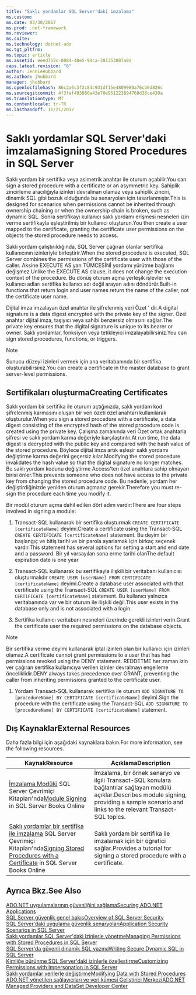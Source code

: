 ```yaml
---
title: "Saklı yordamlar SQL Server'daki imzalama"
ms.custom: 
ms.date: 03/30/2017
ms.prod: .net-framework
ms.reviewer: 
ms.suite: 
ms.technology: dotnet-ado
ms.tgt_pltfrm: 
ms.topic: article
ms.assetid: eeed752c-0084-48e5-9dca-381353007a0d
caps.latest.revision: "6"
author: JennieHubbard
ms.author: jhubbard
manager: jhubbard
ms.openlocfilehash: 86c2a6c3f2c84c931df15e4809980a76cb6d826c
ms.sourcegitcommit: 4f3fef493080a43e70e951223894768d36ce430a
ms.translationtype: MT
ms.contentlocale: tr-TR
ms.lasthandoff: 11/21/2017
---
```

# <a name="signing-stored-procedures-in-sql-server"></a><span data-ttu-id="86bce-102">Saklı yordamlar SQL Server'daki imzalama</span><span class="sxs-lookup"><span data-stu-id="86bce-102">Signing Stored Procedures in SQL Server</span></span>
<span data-ttu-id="86bce-103">Saklı yordam bir sertifika veya asimetrik anahtar ile oturum açabilir.</span><span class="sxs-lookup"><span data-stu-id="86bce-103">You can sign a stored procedure with a certificate or an asymmetric key.</span></span> <span data-ttu-id="86bce-104">Sahiplik zincirleme aracılığıyla izinleri devralınan olamaz veya sahiplik zinciri, dinamik SQL gibi bozuk olduğunda bu senaryoları için tasarlanmıştır.</span><span class="sxs-lookup"><span data-stu-id="86bce-104">This is designed for scenarios when permissions cannot be inherited through ownership chaining or when the ownership chain is broken, such as dynamic SQL.</span></span> <span data-ttu-id="86bce-105">Sonra sertifikayı kullanıcı saklı yordamı erişmesi nesneleri izin verme sertifikayla eşleştirilmiş bir kullanıcı oluşturun.</span><span class="sxs-lookup"><span data-stu-id="86bce-105">You then create a user mapped to the certificate, granting the certificate user permissions on the objects the stored procedure needs to access.</span></span>  
  
 <span data-ttu-id="86bce-106">Saklı yordam çalıştırıldığında, SQL Server çağıran olanlar sertifika kullanıcının izinleriyle birleştirir.</span><span class="sxs-lookup"><span data-stu-id="86bce-106">When the stored procedure is executed, SQL Server combines the permissions of the certificate user with those of the caller.</span></span> <span data-ttu-id="86bce-107">Aksine EXECUTE AS yan TÜMCESİNİ yordamı yürütme bağlamı değişmez.</span><span class="sxs-lookup"><span data-stu-id="86bce-107">Unlike the EXECUTE AS clause, it does not change the execution context of the procedure.</span></span> <span data-ttu-id="86bce-108">Bu dönüş oturum açma yerleşik işlevler ve kullanıcı adları sertifika kullanıcı adı değil arayan adını döndürür.</span><span class="sxs-lookup"><span data-stu-id="86bce-108">Built-in functions that return login and user names return the name of the caller, not the certificate user name.</span></span>  
  
 <span data-ttu-id="86bce-109">Dijital imza imzalayan özel anahtar ile şifrelenmiş veri Özet ' dir.</span><span class="sxs-lookup"><span data-stu-id="86bce-109">A digital signature is a data digest encrypted with the private key of the signer.</span></span> <span data-ttu-id="86bce-110">Özel anahtar dijital imza, taşıyıcı veya sahibi benzersiz olmasını sağlar.</span><span class="sxs-lookup"><span data-stu-id="86bce-110">The private key ensures that the digital signature is unique to its bearer or owner.</span></span> <span data-ttu-id="86bce-111">Saklı yordamlar, fonksiyon veya tetikleyici imzalayabilirsiniz.</span><span class="sxs-lookup"><span data-stu-id="86bce-111">You can sign stored procedures, functions, or triggers.</span></span>  
  
> [!NOTE]
>  <span data-ttu-id="86bce-112">Sunucu düzeyi izinleri vermek için ana veritabanında bir sertifika oluşturabilirsiniz.</span><span class="sxs-lookup"><span data-stu-id="86bce-112">You can create a certificate in the master database to grant server-level permissions.</span></span>  
  
## <a name="creating-certificates"></a><span data-ttu-id="86bce-113">Sertifikaları oluşturma</span><span class="sxs-lookup"><span data-stu-id="86bce-113">Creating Certificates</span></span>  
 <span data-ttu-id="86bce-114">Saklı yordam bir sertifika ile oturum açtığınızda, saklı yordam kod şifrelenmiş karmasını oluşan bir veri özeti özel anahtarı kullanılarak oluşturulur.</span><span class="sxs-lookup"><span data-stu-id="86bce-114">When you sign a stored procedure with a certificate, a data digest consisting of the encrypted hash of the stored procedure code is created using the private key.</span></span> <span data-ttu-id="86bce-115">Çalışma zamanında veri Özet ortak anahtarla şifresi ve saklı yordam karma değeriyle karşılaştırılır.</span><span class="sxs-lookup"><span data-stu-id="86bce-115">At run time, the data digest is decrypted with the public key and compared with the hash value of the stored procedure.</span></span> <span data-ttu-id="86bce-116">Böylece dijital imza artık eşleşir saklı yordamı değiştirme karma değerini geçersiz kılar.</span><span class="sxs-lookup"><span data-stu-id="86bce-116">Modifying the stored procedure invalidates the hash value so that the digital signature no longer matches.</span></span> <span data-ttu-id="86bce-117">Bu saklı yordam kodunu değiştirme Access'ten özel anahtara sahip olmayan birisi önler.</span><span class="sxs-lookup"><span data-stu-id="86bce-117">This prevents someone who does not have access to the private key from changing the stored procedure code.</span></span> <span data-ttu-id="86bce-118">Bu nedenle, yordam her değiştirdiğinizde yeniden oturum açmanız gerekir.</span><span class="sxs-lookup"><span data-stu-id="86bce-118">Therefore you must re-sign the procedure each time you modify it.</span></span>  
  
 <span data-ttu-id="86bce-119">Bir modül oturum açma dahil edilen dört adım vardır:</span><span class="sxs-lookup"><span data-stu-id="86bce-119">There are four steps involved in signing a module:</span></span>  
  
1.  <span data-ttu-id="86bce-120">Transact-SQL kullanarak bir sertifika oluşturmak `CREATE CERTIFICATE [certificateName]` deyimi.</span><span class="sxs-lookup"><span data-stu-id="86bce-120">Create a certificate using the Transact-SQL `CREATE CERTIFICATE [certificateName]` statement.</span></span> <span data-ttu-id="86bce-121">Bu deyim bir başlangıç ve bitiş tarihi ve bir parola ayarlamak için birkaç seçenek vardır.</span><span class="sxs-lookup"><span data-stu-id="86bce-121">This statement has several options for setting a start and end date and a password.</span></span> <span data-ttu-id="86bce-122">Bir yıl varsayılan sona erme tarihi olan</span><span class="sxs-lookup"><span data-stu-id="86bce-122">The default expiration date is one year</span></span>  
  
2.  <span data-ttu-id="86bce-123">Transact-SQL kullanarak bu sertifikayla ilişkili bir veritabanı kullanıcısı oluşturmalıdır `CREATE USER [userName] FROM CERTIFICATE [certificateName]` deyimi.</span><span class="sxs-lookup"><span data-stu-id="86bce-123">Create a database user associated with that certificate using the Transact-SQL `CREATE USER [userName] FROM CERTIFICATE [certificateName]` statement.</span></span> <span data-ttu-id="86bce-124">Bu kullanıcı yalnızca veritabanında var ve bir oturum ile ilişkili değil.</span><span class="sxs-lookup"><span data-stu-id="86bce-124">This user exists in the database only and is not associated with a login.</span></span>  
  
3.  <span data-ttu-id="86bce-125">Sertifika kullanıcı veritabanı nesneleri üzerinde gerekli izinleri verin.</span><span class="sxs-lookup"><span data-stu-id="86bce-125">Grant the certificate user the required permissions on the database objects.</span></span>  
  
> [!NOTE]
>  <span data-ttu-id="86bce-126">Bir sertifika verme deyimi kullanarak iptal izinleri olan bir kullanıcı için izinleri olamaz.</span><span class="sxs-lookup"><span data-stu-id="86bce-126">A certificate cannot grant permissions to a user that has had permissions revoked using the DENY statement.</span></span> <span data-ttu-id="86bce-127">REDDETME her zaman izin ver çağıran sertifika kullanıcıya verilen izinler devralmayı engelleme önceliklidir.</span><span class="sxs-lookup"><span data-stu-id="86bce-127">DENY always takes precedence over GRANT, preventing the caller from inheriting permissions granted to the certificate user.</span></span>  
  
1.  <span data-ttu-id="86bce-128">Yordam Transact-SQL kullanarak sertifika ile oturum `ADD SIGNATURE TO [procedureName] BY CERTIFICATE [certificateName]` deyimi.</span><span class="sxs-lookup"><span data-stu-id="86bce-128">Sign the procedure with the certificate using the Transact-SQL `ADD SIGNATURE TO [procedureName] BY CERTIFICATE [certificateName]` statement.</span></span>  
  
## <a name="external-resources"></a><span data-ttu-id="86bce-129">Dış Kaynaklar</span><span class="sxs-lookup"><span data-stu-id="86bce-129">External Resources</span></span>  
 <span data-ttu-id="86bce-130">Daha fazla bilgi için aşağıdaki kaynaklara bakın.</span><span class="sxs-lookup"><span data-stu-id="86bce-130">For more information, see the following resources.</span></span>  
  
|<span data-ttu-id="86bce-131">Kaynak</span><span class="sxs-lookup"><span data-stu-id="86bce-131">Resource</span></span>|<span data-ttu-id="86bce-132">Açıklama</span><span class="sxs-lookup"><span data-stu-id="86bce-132">Description</span></span>|  
|--------------|-----------------|  
|<span data-ttu-id="86bce-133">[İmzalama Modülü](http://go.microsoft.com/fwlink/?LinkId=98590) SQL Server Çevrimiçi Kitapları'nda</span><span class="sxs-lookup"><span data-stu-id="86bce-133">[Module Signing](http://go.microsoft.com/fwlink/?LinkId=98590) in SQL Server Books Online</span></span>|<span data-ttu-id="86bce-134">İmzalama, bir örnek senaryo ve ilgili Transact-SQL konulara bağlantılar sağlayan modülü açıklar.</span><span class="sxs-lookup"><span data-stu-id="86bce-134">Describes module signing, providing a sample scenario and links to the relevant Transact-SQL topics.</span></span>|  
|<span data-ttu-id="86bce-135">[Saklı yordamlar bir sertifika ile imzalama](http://msdn.microsoft.com/library/bb283630.aspx) SQL Server Çevrimiçi Kitapları'nda</span><span class="sxs-lookup"><span data-stu-id="86bce-135">[Signing Stored Procedures with a Certificate](http://msdn.microsoft.com/library/bb283630.aspx) in SQL Server Books Online</span></span>|<span data-ttu-id="86bce-136">Saklı yordam bir sertifika ile imzalamak için bir öğretici sağlar.</span><span class="sxs-lookup"><span data-stu-id="86bce-136">Provides a tutorial for signing a stored procedure with a certificate.</span></span>|  
  
## <a name="see-also"></a><span data-ttu-id="86bce-137">Ayrıca Bkz.</span><span class="sxs-lookup"><span data-stu-id="86bce-137">See Also</span></span>  
 [<span data-ttu-id="86bce-138">ADO.NET uygulamalarının güvenliğini sağlama</span><span class="sxs-lookup"><span data-stu-id="86bce-138">Securing ADO.NET Applications</span></span>](../../../../../docs/framework/data/adonet/securing-ado-net-applications.md)  
 [<span data-ttu-id="86bce-139">SQL Server güvenlik genel bakış</span><span class="sxs-lookup"><span data-stu-id="86bce-139">Overview of SQL Server Security</span></span>](../../../../../docs/framework/data/adonet/sql/overview-of-sql-server-security.md)  
 [<span data-ttu-id="86bce-140">SQL Server'daki uygulama güvenlik senaryoları</span><span class="sxs-lookup"><span data-stu-id="86bce-140">Application Security Scenarios in SQL Server</span></span>](../../../../../docs/framework/data/adonet/sql/application-security-scenarios-in-sql-server.md)  
 [<span data-ttu-id="86bce-141">Saklı yordamlar SQL Server'daki izinlerle yönetme</span><span class="sxs-lookup"><span data-stu-id="86bce-141">Managing Permissions with Stored Procedures in SQL Server</span></span>](../../../../../docs/framework/data/adonet/sql/managing-permissions-with-stored-procedures-in-sql-server.md)  
 [<span data-ttu-id="86bce-142">SQL Server'da güvenli dinamik SQL yazma</span><span class="sxs-lookup"><span data-stu-id="86bce-142">Writing Secure Dynamic SQL in SQL Server</span></span>](../../../../../docs/framework/data/adonet/sql/writing-secure-dynamic-sql-in-sql-server.md)  
 [<span data-ttu-id="86bce-143">Kimliğe bürünme SQL Server'daki izinlerle özelleştirme</span><span class="sxs-lookup"><span data-stu-id="86bce-143">Customizing Permissions with Impersonation in SQL Server</span></span>](../../../../../docs/framework/data/adonet/sql/customizing-permissions-with-impersonation-in-sql-server.md)  
 [<span data-ttu-id="86bce-144">Saklı yordamlar verilerle değiştirme</span><span class="sxs-lookup"><span data-stu-id="86bce-144">Modifying Data with Stored Procedures</span></span>](../../../../../docs/framework/data/adonet/modifying-data-with-stored-procedures.md)  
 [<span data-ttu-id="86bce-145">ADO.NET yönetilen sağlayıcıları ve veri kümesi Geliştirici Merkezi</span><span class="sxs-lookup"><span data-stu-id="86bce-145">ADO.NET Managed Providers and DataSet Developer Center</span></span>](http://go.microsoft.com/fwlink/?LinkId=217917)
